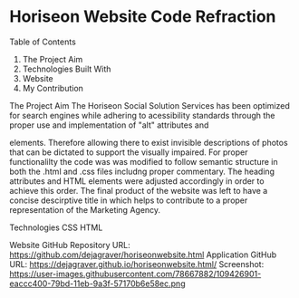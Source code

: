 # Horiseon Website Code Refraction

Table of Contents
1. The Project Aim  
2. Technologies Built With
3. Website 
4. My Contribution

The Project Aim 
The Horiseon Social Solution Services has been optimized for search engines while adhering to acessibility standards through the proper use and implementation of "alt" attributes and <nav> elements. Therefore allowing there to exist invisible descriptions of photos that can be dictated to support the visually impaired. For proper functionalilty the code was was modified to follow semantic structure in both the .html and .css files includng proper commentary.  The heading attributes and HTML elements were adjusted accordingly in order to achieve this order. The final product of the website was left to have a concise descirptive title in which helps to contribute to a proper representation of the Marketing Agency. 

Technologies 
CSS
HTML

Website 
GitHub Repository URL: https://github.com/dejagraver/horiseonwebsite.html
Application GitHub URL: https://dejagraver.github.io/horiseonwebsite.html/
Screenshot: https://user-images.githubusercontent.com/78667882/109426901-eaccc400-79bd-11eb-9a3f-57170b6e58ec.png


